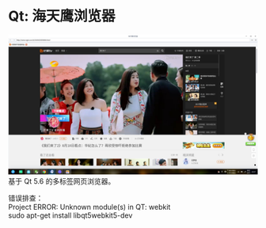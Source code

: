 # Qt: 海天鹰浏览器
![alt](preview.jpg)  
基于 Qt 5.6 的多标签网页浏览器。  

错误排查：  
Project ERROR: Unknown module(s) in QT: webkit  
sudo apt-get install libqt5webkit5-dev  